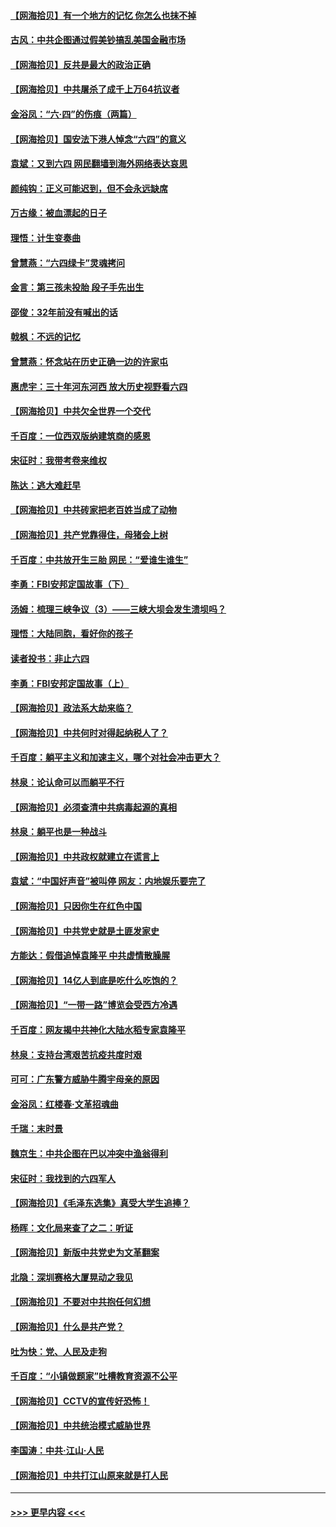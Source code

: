 #### [【网海拾贝】有一个地方的记忆 你怎么也抹不掉](../pages/nsc993/n13009802.md?t=06100802) 
#### [古风：中共企图通过假美钞搞乱美国金融市场](../pages/nsc993/n13009626.md?t=06100802) 
#### [【网海拾贝】反共是最大的政治正确](../pages/nsc993/n13007051.md?t=06100802) 
#### [【网海拾贝】中共屠杀了成千上万64抗议者](../pages/nsc993/n13002713.md?t=06100802) 
#### [金浴凤：“六·四”的伤痕（两篇）](../pages/nsc993/n13001719.md?t=06100802) 
#### [【网海拾贝】国安法下港人悼念“六四”的意义](../pages/nsc993/n13001039.md?t=06100802) 
#### [袁斌：又到六四 网民翻墙到海外网络表达哀思](../pages/nsc993/n13000995.md?t=06100802) 
#### [颜纯钩：正义可能迟到，但不会永远缺席](../pages/nsc993/n13000920.md?t=06100802) 
#### [万古缘：被血漂起的日子](../pages/nsc993/n13000914.md?t=06100802) 
#### [理悟：计生变奏曲](../pages/nsc993/n13000414.md?t=06100802) 
#### [曾慧燕：“六四绿卡”灵魂拷问](../pages/nsc993/n13000277.md?t=06100802) 
#### [金言：第三孩未投胎 段子手先出生](../pages/nsc993/n13000215.md?t=06100802) 
#### [邵俊：32年前没有喊出的话](../pages/nsc993/n13000181.md?t=06100802) 
#### [戟枫：不远的记忆](../pages/nsc993/n13000121.md?t=06100802) 
#### [曾慧燕：怀念站在历史正确一边的许家屯](../pages/nsc993/n13000073.md?t=06100802) 
#### [惠虎宇：三十年河东河西 放大历史视野看六四](../pages/nsc993/n13000018.md?t=06100802) 
#### [【网海拾贝】中共欠全世界一个交代](../pages/nsc993/n12998706.md?t=06100802) 
#### [千百度：一位西双版纳建筑商的感恩](../pages/nsc993/n12998487.md?t=06100802) 
#### [宋征时：我带考卷来维权](../pages/nsc993/n12994088.md?t=06100802) 
#### [陈达：逃大难赶早](../pages/nsc993/n12993569.md?t=06100802) 
#### [【网海拾贝】中共砖家把老百姓当成了动物](../pages/nsc993/n12993483.md?t=06100802) 
#### [【网海拾贝】共产党靠得住，母猪会上树](../pages/nsc993/n12990730.md?t=06100802) 
#### [千百度：中共放开生三胎 网民：“爱谁生谁生”](../pages/nsc993/n12990644.md?t=06100802) 
#### [李勇：FBI安邦定国故事（下）](../pages/nsc993/n12987854.md?t=06100802) 
#### [汤姆：梳理三峡争议（3）——三峡大坝会发生溃坝吗？](../pages/nsc993/n12989806.md?t=06100802) 
#### [理悟：大陆同胞，看好你的孩子](../pages/nsc993/n12989778.md?t=06100802) 
#### [读者投书：非止六四](../pages/nsc993/n12989673.md?t=06100802) 
#### [李勇：FBI安邦定国故事（上）](../pages/nsc993/n12987749.md?t=06100802) 
#### [【网海拾贝】政法系大劫来临？](../pages/nsc993/n12987596.md?t=06100802) 
#### [【网海拾贝】中共何时对得起纳税人了？](../pages/nsc993/n12985578.md?t=06100802) 
#### [千百度：躺平主义和加速主义，哪个对社会冲击更大？](../pages/nsc993/n12985512.md?t=06100802) 
#### [林泉：论认命可以而躺平不行](../pages/nsc993/n12985505.md?t=06100802) 
#### [【网海拾贝】必须查清中共病毒起源的真相](../pages/nsc993/n12984276.md?t=06100802) 
#### [林泉：躺平也是一种战斗](../pages/nsc993/n12984194.md?t=06100802) 
#### [【网海拾贝】中共政权就建立在谎言上](../pages/nsc993/n12981880.md?t=06100802) 
#### [袁斌：“中国好声音”被叫停 网友：内地娱乐要完了](../pages/nsc993/n12981826.md?t=06100802) 
#### [【网海拾贝】只因你生在红色中国](../pages/nsc993/n12979096.md?t=06100802) 
#### [【网海拾贝】中共党史就是土匪发家史](../pages/nsc993/n12976478.md?t=06100802) 
#### [方能达：假借追悼袁隆平 中共虚情散臊腥](../pages/nsc993/n12976396.md?t=06100802) 
#### [【网海拾贝】14亿人到底是吃什么吃饱的？](../pages/nsc993/n12974125.md?t=06100802) 
#### [【网海拾贝】“一带一路”博览会受西方冷遇](../pages/nsc993/n12971787.md?t=06100802) 
#### [千百度：网友揭中共神化大陆水稻专家袁隆平](../pages/nsc993/n12971733.md?t=06100802) 
#### [林泉：支持台湾艰苦抗疫共度时艰](../pages/nsc993/n12971350.md?t=06100802) 
#### [可可：广东警方威胁牛腾宇母亲的原因](../pages/nsc993/n12971100.md?t=06100802) 
#### [金浴凤：红楼春·文革招魂曲](../pages/nsc993/n12970354.md?t=06100802) 
#### [千瑞：末时景](../pages/nsc993/n12970337.md?t=06100802) 
#### [魏京生：中共企图在巴以冲突中渔翁得利](../pages/nsc993/n12970286.md?t=06100802) 
#### [宋征时：我找到的六四军人](../pages/nsc993/n12970213.md?t=06100802) 
#### [【网海拾贝】《毛泽东选集》真受大学生追捧？](../pages/nsc993/n12968779.md?t=06100802) 
#### [杨晖：文化局来查了之二：听证](../pages/nsc993/n12966528.md?t=06100802) 
#### [【网海拾贝】新版中共党史为文革翻案](../pages/nsc993/n12967526.md?t=06100802) 
#### [北隐：深圳赛格大厦晃动之我见](../pages/nsc993/n12967393.md?t=06100802) 
#### [【网海拾贝】不要对中共抱任何幻想](../pages/nsc993/n12965222.md?t=06100802) 
#### [【网海拾贝】什么是共产党？](../pages/nsc993/n12962781.md?t=06100802) 
#### [吐为快：党、人民及走狗](../pages/nsc993/n12962747.md?t=06100802) 
#### [千百度：“小镇做题家”吐槽教育资源不公平](../pages/nsc993/n12962705.md?t=06100802) 
#### [【网海拾贝】CCTV的宣传好恐怖！](../pages/nsc993/n12959984.md?t=06100802) 
#### [【网海拾贝】中共统治模式威胁世界](../pages/nsc993/n12957622.md?t=06100802) 
#### [李国涛：中共‧江山‧人民](../pages/nsc993/n12957502.md?t=06100802) 
#### [【网海拾贝】中共打江山原来就是打人民](../pages/nsc993/n12954345.md?t=06100802) 

----
#### [ >>> 更早内容 <<< ](../indexes/nsc993-earlier.md)
